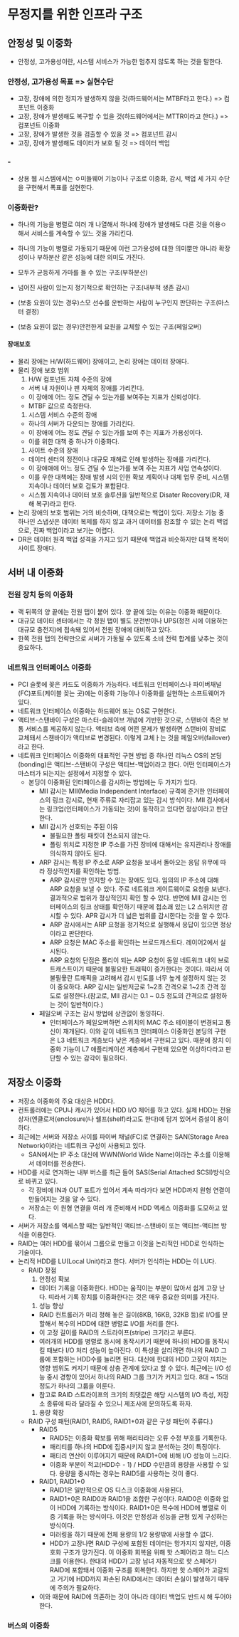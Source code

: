 
# 무정지를 위한 인프라 구조

## 안정성 및 이중화
- 안정성, 고가용성이란, 시스템 서비스가 가능한 멈추지 않도록 하는 것을 말한다.

### 안정성, 고가용성 목표 => 실현수단
- 고장, 장애에 의한 정지가 발생하지 않을 것(하드웨어서는 MTBF라고 한다.) => 컴포넌트 이중화
- 고장, 장애가 발생해도 복구할 수 있을 것(하드웨어에서는 MTTR이라고 한다.) => 컴포넌트 이중화
- 고장, 장애가 발생한 것을 검출할 수 있을 것 => 컴포넌트 감시
- 고장, 장애가 발생해도 데이터가 보호 될 것 => 데이터 백업

### -
- 상용 웹 시스템에서는 ㅇ미들웨어 기능이나 구조로 이중화, 감시, 백업 세 가지 수단을 구현해서 폭표를 실현한다.

### 이중화란?
- 하나의 기능을 병렬로 여러 개 나열해서 하나에 장애가 발생해도 다른 것을 이용ㅇ해서 서비스를 계속할 수 있느 것을 가리킨다.
- 하나의 기능이 병렬로 가동되기 때문에 이런 고가용성에 대한 의미뿐만 아니라 확장성이나 부하분산 같은 성능에 대한 의미도 가진다.

- 모두가 균등하게 가마를 들 수 있는 구조(부하분산)
- 넘어진 사람이 있는지 정기적으로 확인하는 구조(내부적 생존 감시)
- (보충 요원이 있는 경우)스모 선수를 운반하는 사람이 누구인지 판단하는 구조(마스터 결정)
- (보충 요원이 없는 경우)안전한게 요원을 교체할 수 있는 구조(페일오버)

#### 장애보호
- 물리 장애는 H/W(하드웨어) 장애이고, 논리 장애는 데이터 장애다.
- 물리 장애 보호 범위
  1. H/W 컴포넌트 자체 수준의 장애
    - 서버 내 자원이나 팬 자체의 장애를 가리킨다.
    - 이 장애에 어느 정도 견딜 수 있는가를 보여주는 지표가 신뢰성이다.
    - MTBF 값으로 측정한다.
  1. 시스템 서비스 수준의 장애
    - 하나의 서버가 다운되는 장애를 가리킨다.
    - 이 장애에 어느 정도 견딜 수 있는가를 보여 주는 지표가 가용성이다.
    - 이를 위한 대책 중 하나가 이중화다.
  1. 사이트 수준의 장애
    - 데이터 센터의 정전이나 대규모 재해로 인해 발생하는 장애를 가리킨다.
    - 이 장애애에 어느 정도 견딜 수 있는가를 보여 주는 지표가 사업 연속성이다.
    - 이를 우한 대책에는 장애 발생 시의 인원 확보 계획이나 대체 업무 준비, 시스템 지속이나 데이터 보호 검토가 포함된다.
    - 시스쳄 지속이나 데이터 보호 솔루션을 일반적으로 Disater Recovery(DR, 재해 복구)라고 한다.
- 논리 장애의 보호 범위는 거의 비슷하며, 대책으로는 백업이 있다. 저장소 기능 중 하나인 스냅샷은 데이터 복제를 하지 않고 과거 데이터를 참조할 수 있는 논리 백업으로, 진짜 백업이라고 보기는 어렵다.
- DR은 데이터 원격 백업 성격을 가지고 있기 때문에 백업과 비슷하지만 대책 목적이 사이트 장애다.

## 서버 내 이중화

### 전원 장치 등의 이중화
- 랙 뒤쪽의 양 끝에는 전원 탭이 붙어 있다. 양 끝에 있는 이유는 이중화 때문이다.
- 대규모 데이터 센터에서는 각 정원 탭이 별도 분전반이나 UPS(정전 시에 이용하는 대규모 충전지)에 접속돼 있어서 전원 장애에 대비하고 있다.
- 한쪽 전원 탭의 전략만으로 서버가 가동될 수 있도록 소비 전력 합계를 낮추는 것이 중요하다.

### 네트워크 인터페이스 이중화
- PCI 슬롯에 꽂은 카드도 이중화가 가능하다. 네트워크 인터페이스나 파이버채널(FC)포트(케이블 꽂는 곳)에는 이중화 기능이나 이중화를 실현하는 소프트웨어가 있다.
- 네트워크 인터페이스 이중화는 하드웨어 또는 OS로 구현한다.
- 액티브-스탠바이 구성은 마스터-슬레이브 개념에 기반한 것으로, 스탠바이 측은 보통 서비스를 제공하지 않는다. 액티브 측에 어떤 문제가 발생하면 스탠바이 장비로 교체돼서 스챈바이가 액티브로 변경된다. 이렇게 교체ㅏ는 것을 페일오버(failover)라고 한다.
- 네트워크 인터페이스 이중화의 대표적인 구현 방법 중 하나인 리눅스 OS의 본딩(bonding)은 액티브-스탠바이 구성은 액티브-백업이라고 한다. 어떤 인터페이스가 마스터가 되는지는 설정에서 지정할 수 있다.
  - 본딩이 이중화된 인터페이스를 감시하는 방법에는 두 가지가 있다.
    - MII 감시는 MII(Media Independent Interface) 규격에 준거한 인터페이스의 링크 감시로, 현재 주류로 자리잡고 있는 감시 방식이다. MII 검사에서는 링크업(인터페이스가 가동되는 것)이 동작하고 있다면 정상이라고 판단한다.
    - MII 감시가 선호되는 주된 이유
      - 불필요한 폴링 패킷이 전소되지 않는다.
      - 폴링 위치로 지정한 IP 주소를 가진 장비에 대해서는 유지관리나 장애를 의식하지 않아도 된다.
    - ARP 감시는 특정 IP 주소로 ARP 요청을 보내서 돌아오는 응답 유무에 따라 정상적인지를 확인하는 방법.
      - ARP 감시로만 인지할 수 있는 장애도 있다. 임의의 IP 주소에 대해 ARP 요청을 보낼 수 있다. 주로 네트워크 게이트웨이로 요청을 보낸다. 결과적으로 범위가 정상적인지 확인 할 수 있다. 반면에 MII 감시는 인터페이스의 링크 상태를 확인하기 때문에 접소괘 있는 L2 스위치만 감시할 수 있다. APR 감시가 더 넓은 범위를 감시한다는 것을 알 수 있다.
      - ARP 감시에서는 ARP 요청을 정기적으로 실행해서 응답이 있으면 정상이라고 판단한다.
      - ARP 요청은 MAC 주소를 확인하는 브로드캐스트다. 레이어2에서 실시된다.
      - ARP 요청의 단점은 폴리이 되는 ARP 요청이 동일 네트워크 내의 브로트캐스트이기 때문에 불필요한 트래픽이 증가한다는 것이다. 따라서 이 불필욯란 트패픽을 고려해서 감시 빈도를 너무 높게 설정하지 않는 것이 중요하다. ARP 감시는 일반저긍로 1~2초 간격으로 1~2초 간격 정도로 설정한다.(참고로, MII 감시는  0.1 ~ 0.5 정도의 간격으로 설정하는 것이 일반적이다.)
    - 페일오버 구조는 감시 방법에 상관없이 동잉하다.
      - 인터페이스가 페일오버하면 스위치의 MAC 주소 테이블이 변경되고 통신이 재개된다. 이와 같이 네트워크 인터페이스 이중화인 본딩의 구현은 L3 네트워크 계층보다 낮은 계층에서 구현되고 있다. 때문에 장치 이중화 기능이 L7 애플리케이션 계층에서 구현돼 있으면 이상하다라고 판단할 수 있는 감각이 필요하다.

## 저장소 이중화
- 저장소 이중화의 주요 대상은 HDD다.
- 컨트롤러에는 CPU나 캐시가 있어서 HDD I/O 제어를 하고 있다. 실제 HDD는 전용 상자(엔클로저(enclosure)나 쉘프(shelf)라고도 한다)에 담겨 있어서 증설이 용이하다.
- 최근에는 서버와 저장소 사이를 파이버 채널(FC)로 연결하는 SAN(Storage Area Network)이라는 네트워크 구성이 사용되고 있다.
  - SAN에서는 IP 주소 대신에 WWN(World Wide Name)이라는 주소를 이용해서 데이터를 전송한다.
- HDD를 서로 연겨하는 내부 버스를 최근 들어 SAS(Serial Attached SCSI)방식으로 바뀌고 있다.
  - 각 장비에 IN과 OUT 포트가 있어서 계속 따라가다 보면 HDD까지 원형 연결이 만들어지는 것을 알 수 있다.
  - 저장소는 이 원형 연결을 여러 개 준비해서 HDD 액세스 이중화를 도모하고 있다.
- 서버가 저장소를 액세스할 때는 일반적인 액티브-스탠바이 또는 액티브-액티브 방식을 이용한다.
- RAID는 여러 HDD를 묶어서 그룹으로 만들고 이것을 논리적인 HDD로 인식하는 기술이다.
- 논리적 HDD를 LU(Local Unit)라고 한다. 서버가 인식하는 HDD는 이 LU다.
  - RAID 장점
    1. 안정성 확보
      - 데이터 기록을 이중화한다. HDD는 움직이는 부분이 많아서 쉽게 고장 난다. 띠라서 기록 장치를 이중화한다는 것은 매우 중요한 의미를 가진다.
    1. 성능 향상
      - RAID 컨트롤러가 미리 정해 놓은 길이(8KB, 16KB, 32KB 등)로 I/O를 분할해서 복수의 HDD에 대한 병렬로 I/O를 처리를 한다.
      - 이 고정 길이를 RAID의 스트라이프(stripe) 크기라고 부른다.
      - 여러개의 HDD를 병렬로 동시에 동작시키기 때문에 하나의 HDD를 동작시킬 때보다 I/O 처리 성능이 높아진다. 이 특성을 살리려면 하나의 RAID 그룹에 포함하는 HDD수를 늘리면 된다. 대신에 한대의 HDD 고장이 끼치는 영향 범위도 커지기 때문에 상충 관계에 있다고 할 수 있다. 최근에는 I/O 성능 중시 경향이 있어서 하나의 RAID 그룹 크기가 커지고 있다. 8대 ~ 15대 정도가 하나의 그룹을 이룬다.
      - 참고로 RAID 스트라이프의 크기의 최댓값은 해당 시스템의 I/O 측성, 저장소 종류에 따라 달라질 수 있으니 제조사에 문의하도록 하자.
    1. 용량 확장
  - RAID 구성 패턴(RAID1, RAID5, RAID1+0과 같은 구성 패턴이 주류다.)
    - RAID5
      - RAID5는 이중화 확보를 위해 패리티라는 오류 수정 부호를 기록한다.
      - 패리티를 하나의 HDD에 집중시키지 않고 분석하는 것이 특징이다.
      - 패티리 연산이 이루어지기 때문에 RAID1+0에 비해 I/O 성능이 느리다.
      - 이중화 부분이 적고(HDD수 - 1) / HDD 수만큼의 용량을 사용할 수 있다. 용량을 중시하는 경우는 RAID5를 사용하는 것이 좋다.
    - RAID1, RAID1+0
      - RAID1은 일반적으로 OS 디스크 이중화에 사용된다.
      - RAID1+0은 RAID0과 RAID1을 조합한 구성이다. RAID0은 이중화 없이 HDD에 기록하는 방식이다. RAID1+0은 복수에 HDD에 병렬로 이중 기록을 하는 방식이다. 이것은 안정성과 성능을 균형 있게 구성하는 방식이다.
      - 미러링을 하기 때문에 전체 용량의 1/2 용량밖에 사용할 수 없다.
      - HDD가 고장나면 RAID 구성에 포함된 데이터는 망가지지 않지만, 이중호화 구조가 망가진다. 이 이중화 회복을 위해 핫 스페어라고 하느 디스크를 이용한다. 한대의 HDD가 고장 남녀 자동적으로 핫 스페어가 RAID에 포함돼서 이중화 구조를 회복한다. 하지만 핫 스페어가 고갈되고 거기에 HDD까지 파손된 RAID에서는 데이터 손실이 발생하기 때무에 주의가 필요하다.
    - 이와 때문에 RAID에 의존하는 것이 아니라 데이터 백업도 반드시 해 두어야 한다.

### 버스의 이중화

